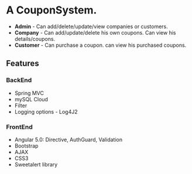 
# A CouponSystem.

- **Admin** - Can add/delete/update/view companies or customers.
- **Company** - Can add/update/delete his own coupons. Can view his details/coupons.
- **Customer** - Can purchase a coupon. can view his purchased coupons.

## Features

### BackEnd
- Spring MVC
- mySQL Cloud
- Filter
- Logging options - Log4J2

### FrontEnd
- Angular 5.0: Directive, AuthGuard, Validation
- Bootstrap
- AJAX
- CSS3
- Sweetalert library
